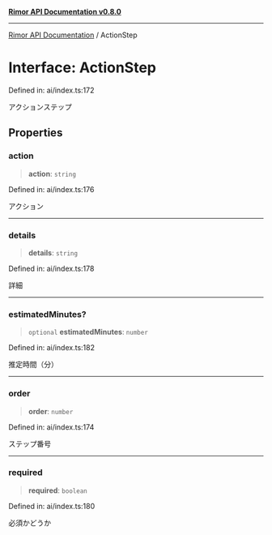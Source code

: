 [**Rimor API Documentation v0.8.0**](../README.md)

***

[Rimor API Documentation](../globals.md) / ActionStep

# Interface: ActionStep

Defined in: ai/index.ts:172

アクションステップ

## Properties

### action

> **action**: `string`

Defined in: ai/index.ts:176

アクション

***

### details

> **details**: `string`

Defined in: ai/index.ts:178

詳細

***

### estimatedMinutes?

> `optional` **estimatedMinutes**: `number`

Defined in: ai/index.ts:182

推定時間（分）

***

### order

> **order**: `number`

Defined in: ai/index.ts:174

ステップ番号

***

### required

> **required**: `boolean`

Defined in: ai/index.ts:180

必須かどうか
